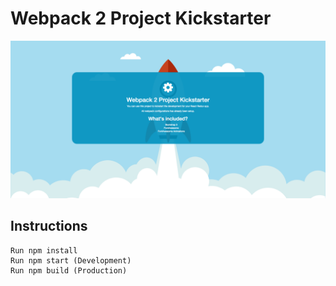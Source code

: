 # Webpack 2 Project Kickstarter

<img src="https://github.com/bronsondunbar/webpack-2-kickstarter/blob/master/screenshot.png" />

## Instructions

```
Run npm install
Run npm start (Development)
Run npm build (Production)
```
